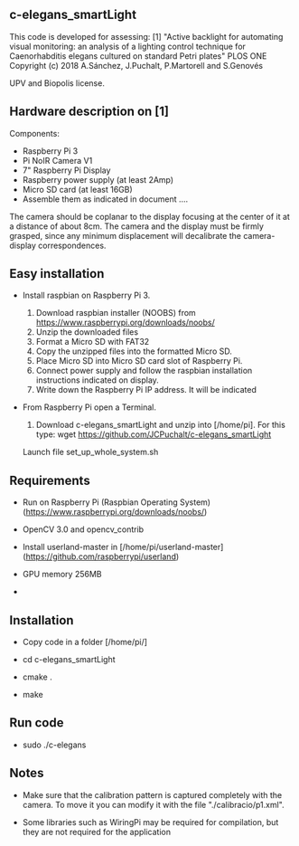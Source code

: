 ## c-elegans_smartLight
This code is developed for assessing:
[1] "Active backlight for automating visual monitoring: an analysis of a lighting
control technique for Caenorhabditis elegans cultured on standard Petri plates" PLOS ONE
Copyright (c) 2018 A.Sánchez, J.Puchalt, P.Martorell and S.Genovés

UPV and Biopolis license.



## Hardware description on [1]
Components:
* Raspberry Pi 3
* Pi NoIR Camera V1
* 7" Raspberry Pi Display
* Raspberry power supply (at least 2Amp)
* Micro SD card (at least 16GB)
* Assemble them as indicated in document ....

The camera should be coplanar to the display focusing at the center of it at a distance of about 8cm.
The camera and the display must be firmly grasped, since any minimum displacement will decalibrate 
the camera-display correspondences.

## Easy installation
* Install raspbian on Raspberry Pi 3. 
    1. Download raspbian installer (NOOBS) from https://www.raspberrypi.org/downloads/noobs/
    2. Unzip the downloaded files
    3. Format a Micro SD with FAT32
    4. Copy the unzipped files into the formatted Micro SD.
    5. Place Micro SD into Micro SD card slot of Raspberry Pi.
    6. Connect power supply and follow the raspbian installation instructions indicated on display.
    7. Write down the Raspberry Pi IP address. It will be indicated 
* From Raspberry Pi open a Terminal. 
    1. Download c-elegans_smartLight and unzip into [/home/pi]. For this type:
      wget https://github.com/JCPuchalt/c-elegans_smartLight
      
    Launch file set_up_whole_system.sh
        

## Requirements

* Run on Raspberry Pi (Raspbian Operating System) (https://www.raspberrypi.org/downloads/noobs/)

* OpenCV 3.0 and opencv_contrib

* Install userland-master in [/home/pi/userland-master] 
(https://github.com/raspberrypi/userland)

* GPU memory 256MB

* 

## Installation

* Copy code in a folder [/home/pi/]

* cd c-elegans_smartLight

* cmake .

* make


## Run code

* sudo ./c-elegans


## Notes

* Make sure that the calibration pattern is captured completely with the camera.
To move it you can modify it with the file "./calibracio/p1.xml".

* Some libraries such as WiringPi may be required for compilation, but they are not required for the application
